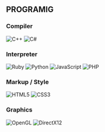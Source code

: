 ## PROGRAMIG
### Compiler
![C++](https://img.shields.io/badge/-C++-blue.svg?logo=cplusplus&style=flat)
![C#](https://img.shields.io/badge/-C%23-7C4785.svg?logo=csharp&style=flat)
### Interpreter
![Ruby](https://img.shields.io/badge/-Ruby-A22422.svg?logo=csharp&style=flat)
![Python](https://img.shields.io/badge/-Python-F9DC3E.svg?logo=python&style=flat)
![JavaScript](https://img.shields.io/badge/Javascript-333.svg?logo=javascript&style=flat)
![PHP](https://img.shields.io/badge/PHP-ccc.svg?logo=php&style=flat)
### Markup / Style
![HTML5](https://img.shields.io/badge/-HTML5-333.svg?logo=html5&style=flat)
![CSS3](https://img.shields.io/badge/-CSS3-1572B6.svg?logo=css3&style=flat)
### Graphics
![OpenGL](https://img.shields.io/badge/-OpenGL-333.svg?logo=opengl&style=flat)
![DirectX12](https://img.shields.io/badge/-DirectX12-8FB327.svg?logo=microsoft&style=flat)


<!--
**belmayze/belmayze** is a ✨ _special_ ✨ repository because its `README.md` (this file) appears on your GitHub profile.

Here are some ideas to get you started:

- 🔭 I’m currently working on ...
- 🌱 I’m currently learning ...
- 👯 I’m looking to collaborate on ...
- 🤔 I’m looking for help with ...
- 💬 Ask me about ...
- 📫 How to reach me: ...
- 😄 Pronouns: ...
- ⚡ Fun fact: ...
-->
